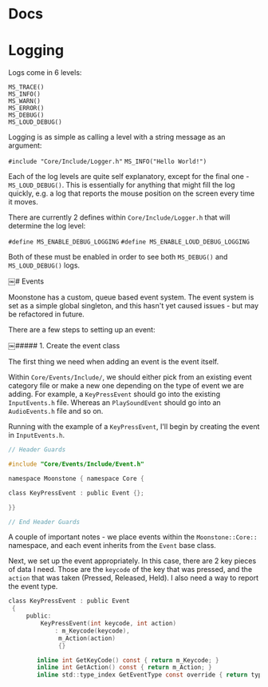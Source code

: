 # Docs

# Logging

Logs come in 6 levels:

```
MS_TRACE()
MS_INFO()
MS_WARN()
MS_ERROR()
MS_DEBUG()
MS_LOUD_DEBUG()
```

Logging is as simple as calling a level with a string message as an argument:

`#include "Core/Include/Logger.h"`
`MS_INFO("Hello World!")`

Each of the log levels are quite self explanatory, except for the final one - `MS_LOUD_DEBUG()`.
This is essentially for anything that might fill the log quickly, e.g. a log that reports the mouse position on the screen every time it moves.

There are currently 2 defines within `Core/Include/Logger.h` that will determine the log level:

`#define MS_ENABLE_DEBUG_LOGGING`
`#define MS_ENABLE_LOUD_DEBUG_LOGGING`

Both of these must be enabled in order to see both `MS_DEBUG()` and `MS_LOUD_DEBUG()` logs.

​￼# Events

Moonstone has a custom, queue based event system. The event system is set as a simple global singleton, and this hasn't yet caused issues - but may be refactored in future.

There are a few steps to setting up an event:

​￼##### 1. Create the event class

The first thing we need when adding an event is the event itself.

Within `Core/Events/Include/`, we should either pick from an existing event category file or make a new one depending on the type of event we are adding. For example, a `KeyPressEvent` should go into the existing `InputEvents.h` file. Whereas an `PlaySoundEvent` should go into an `AudioEvents.h` file and so on.

Running with the example of a `KeyPressEvent`, I'll begin by creating the event in `InputEvents.h`.

``` InputEvents.h
// Header Guards

#include "Core/Events/Include/Event.h"

namespace Moonstone { namespace Core {

class KeyPressEvent : public Event {};

}}

// End Header Guards
```

A couple of important notes - we place events within the `Moonstone::Core::` namespace, and each event inherits from the `Event` base class.

Next, we set up the event appropriately. In this case, there are 2 key pieces of data I need. Those are the `keycode` of the key that was pressed, and the `action` that was taken (Pressed, Released, Held). I also need a way to report the event type.

``` InputEvents.h
class KeyPressEvent : public Event 
​￼{
	​￼public:
		​￼KeyPressEvent(int keycode, int action)
			​￼: m_Keycode(keycode),
			  m_Action(action)
			  {}

		inline int GetKeyCode() const { return m_Keycode; }
		inline int GetAction() const { return m_Action; }
		inline std::type_index GetEventType const override { return typeid(KeyPressEvent); }
```
